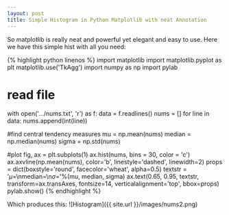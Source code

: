 ```yaml
---
layout: post
title: Simple Histogram in Python Matplotlib with neat Annotation
---
```

So matplotlib is really neat and powerful yet elegant and easy to use. 
Here we have this simple hist with all you need:

{% highlight python linenos %}
import matplotlib
import matplotlib.pyplot as plt
matplotlib.use('TkAgg')
import numpy as np
import pylab

# read file
with open('.../nums.txt', 'r') as f:
    data = f.readlines()
    nums = []
    for line in data:
        nums.append(int(line))

#find central tendency measures
mu = np.mean(nums)
median = np.median(nums)
sigma = np.std(nums)

#plot
fig, ax = plt.subplots(1)
ax.hist(nums, bins = 30, color = 'c')
ax.axvline(np.mean(nums), color='b', linestyle='dashed', linewidth=2)
props = dict(boxstyle='round', facecolor='wheat', alpha=0.5)
textstr = '$\mu=%.2f$\n$\mathrm{median}=%.2f$\n$\sigma=%.2f$'%(mu, median, sigma)
ax.text(0.65, 0.95, textstr, transform=ax.transAxes, fontsize=14,
        verticalalignment='top', bbox=props)
pylab.show()
{% endhighlight %}

Which produces this:
![Histogram]({{ site.url }}/images/nums2.png)
